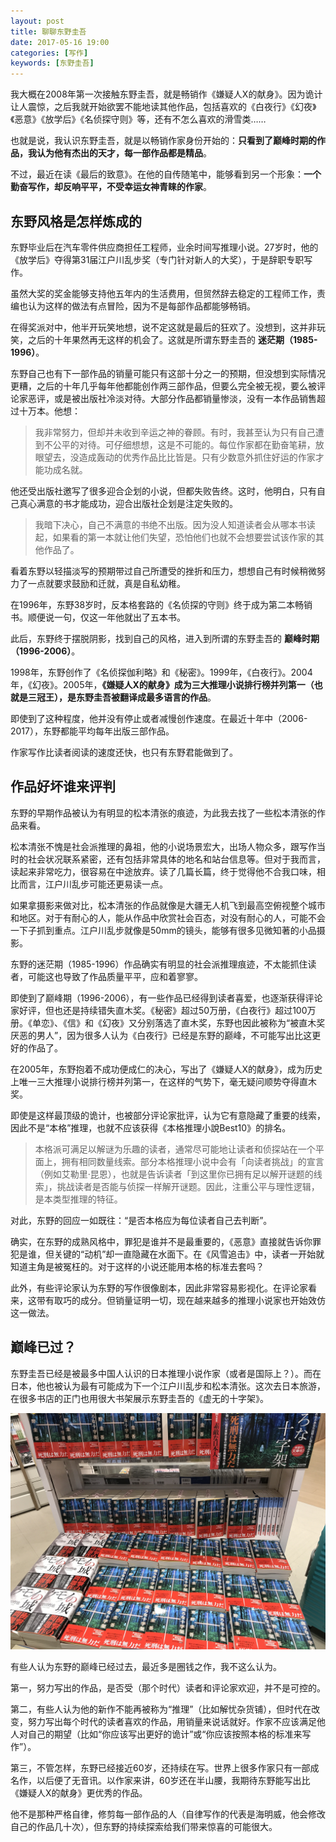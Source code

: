 ```yaml
---
layout: post
title: 聊聊东野圭吾
date: 2017-05-16 19:00
categories: [写作]
keywords: [东野圭吾]
---
```


我大概在2008年第一次接触东野圭吾，就是畅销作《嫌疑人X的献身》。因为诡计让人震惊，之后我就开始欲罢不能地读其他作品，包括喜欢的《白夜行》《幻夜》《恶意》《放学后》《名侦探守则》等，还有不怎么喜欢的滑雪类……

也就是说，我认识东野圭吾，就是以畅销作家身份开始的：**只看到了巅峰时期的作品，我认为他有杰出的天才，每一部作品都是精品**。

不过，最近在读《最后的致意》。在他的自传随笔中，能够看到另一个形象：**一个勤奋写作，却反响平平，不受幸运女神青睐的作家**。

## 东野风格是怎样炼成的

东野毕业后在汽车零件供应商担任工程师，业余时间写推理小说。27岁时，他的《放学后》夺得第31届江户川乱步奖（专门针对新人的大奖），于是辞职专职写作。

虽然大奖的奖金能够支持他五年内的生活费用，但贸然辞去稳定的工程师工作，责编也认为这样的做法有点冒险，因为不是每部作品都能够畅销。

在得奖派对中，他半开玩笑地想，说不定这就是最后的狂欢了。没想到，这并非玩笑，之后的十年果然再无这样的机会了。这就是所谓东野圭吾的 **迷茫期（1985-1996）**。

东野自己也有下一部作品的销量可能只有这部十分之一的预期，但没想到实际情况更糟，之后的十年几乎每年他都能创作两三部作品，但要么完全被无视，要么被评论家恶评，或是被出版社冷淡对待。大部分作品都销量惨淡，没有一本作品销售超过十万本。他想：

> 我非常努力，但却并未收到辛运之神的眷顾。有时，我甚至认为只有自己遭到不公平的对待。可仔细想想，这是不可能的。每位作家都在勤奋笔耕，放眼望去，没造成轰动的优秀作品比比皆是。只有少数意外抓住好运的作家才能功成名就。

他还受出版社邀写了很多迎合企划的小说，但都失败告终。这时，他明白，只有自己真心满意的书才能成功，迎合出版社企划是注定失败的。

> 我暗下决心，自己不满意的书绝不出版。因为没人知道读者会从哪本书读起，如果看的第一本就让他们失望，恐怕他们也就不会想要尝试该作家的其他作品了。

看着东野以轻描淡写的预期带过自己所遭受的挫折和压力，想想自己有时候稍微努力了一点就要求鼓励和迁就，真是自私幼稚。

在1996年，东野38岁时，反本格套路的《名侦探的守则》终于成为第二本畅销书。顺便说一句，仅这一年他就出了五本书。

此后，东野终于摆脱阴影，找到自己的风格，进入到所谓的东野圭吾的 **巅峰时期（1996-2006）**。

1998年，东野创作了《名侦探伽利略》和《秘密》。1999年，《白夜行》。2004年，《幻夜》。2005年，**《嫌疑人X的献身》成为三大推理小说排行榜并列第一（也就是三冠王），是东野圭吾被翻译成最多语言的作品**。

即使到了这种程度，他并没有停止或者减慢创作速度。在最近十年中（2006-2017），东野都能平均每年出版三部作品。

作家写作比读者阅读的速度还快，也只有东野君能做到了。

## 作品好坏谁来评判

东野的早期作品被认为有明显的松本清张的痕迹，为此我去找了一些松本清张的作品来看。

松本清张不愧是社会派推理的鼻祖，他的小说场景宏大，出场人物众多，跟写作当时的社会状况联系紧密，还有包括非常具体的地名和站台信息等。但对于我而言，读起来非常吃力，很容易在中途放弃。读了几篇长篇，终于觉得他不合我口味，相比而言，江户川乱步可能还更易读一点。

如果拿摄影来做对比，松本清张的作品就像是大疆无人机飞到最高空俯视整个城市和地区。对于有耐心的人，能从作品中欣赏社会百态，对没有耐心的人，可能不会一下子抓到重点。江户川乱步就像是50mm的镜头，能够有很多见微知著的小品摄影。

东野的迷茫期（1985-1996）作品确实有明显的社会派推理痕迹，不太能抓住读者，可能这也导致了作品质量平平，应和着寥寥。

即使到了巅峰期（1996-2006），有一些作品已经得到读者喜爱，也逐渐获得评论家好评，但也还是持续错失直木奖。《秘密》超过50万册，《白夜行》超过100万册。《单恋》、《信》和《幻夜》又分别落选了直木奖，东野也因此被称为“被直木奖厌恶的男人”，因为很多人认为《白夜行》已经是东野的巅峰，不可能写出比这更好的作品了。

在2005年，东野抱着不成功便成仁的决心，写出了《嫌疑人X的献身》，成为历史上唯一三大推理小说排行榜并列第一，在这样的气势下，毫无疑问顺势夺得直木奖。

即使是这样最顶级的诡计，也被部分评论家批评，认为它有意隐藏了重要的线索，因此不是“本格”推理，也就不应该获得《本格推理小說Best10》的排名。

> 本格派可满足以解谜为乐趣的读者，通常尽可能地让读者和侦探站在一个平面上，拥有相同数量线索。部分本格推理小说中会有「向读者挑战」的宣言（例如艾勒里·昆恩），也就是告诉读者「到这里你已拥有足以解开谜题的线索」，挑战读者是否能与侦探一样解开谜题。因此，注重公平与理性逻辑，是本类型推理的特征。

对此，东野的回应一如既往：“是否本格应为每位读者自己去判断”。

确实，在东野的成熟风格中，罪犯是谁并不是最重要的，《恶意》直接就告诉你罪犯是谁，但关键的“动机”却一直隐藏在水面下。在《风雪追击》中，读者一开始就知道主角是被冤枉的。对于这样的小说还能用本格的标准去套吗？

此外，有些评论家认为东野的写作很像剧本，因此非常容易影视化。在评论家看来，这带有取巧的成分。但销量证明一切，现在越来越多的推理小说家也开始效仿这一做法。

## 巅峰已过？

东野圭吾已经是被最多中国人认识的日本推理小说作家（或者是国际上？）。而在日本，他也被认为最有可能成为下一个江户川乱步和松本清张。这次去日本旅游，在很多书店的正门也用很大书架展示东野圭吾的《虚无的十字架》。

![](/files/2017/keigo.jpg)

有些人认为东野的巅峰已经过去，最近多是圈钱之作，我不这么认为。

第一，努力写出的作品，是否受（那个时代）读者和评论家欢迎，并不是可控的。

第二，有些人认为他的新作不能再被称为“推理”（比如解忧杂货铺），但时代在改变，努力写出每个时代的读者喜欢的作品，用销量来说话就好。作家不应该满足他人对自己的期望（比如“你应该写出更好的诡计”或“你应该按照本格的标准来写作”）。

第三，不管怎样，东野已经接近60岁，还持续在写。世界上很多作家只有一部成名作，以后便了无音讯。以作家来讲，60岁还在半山腰，我期待东野能写出比《嫌疑人X的献身》更优秀的作品。

他不是那种严格自律，修剪每一部作品的人（自律写作的代表是海明威，他会修改自己的作品几十次），但东野的持续探索给我们带来惊喜的可能很大。
